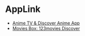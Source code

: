 # AppLink
* [Anime TV & Discover Anime App](https://leedegree.github.io/anime/)
* [Movies Box: 123movies Discover ](https://leedegree.github.io/planner/)
